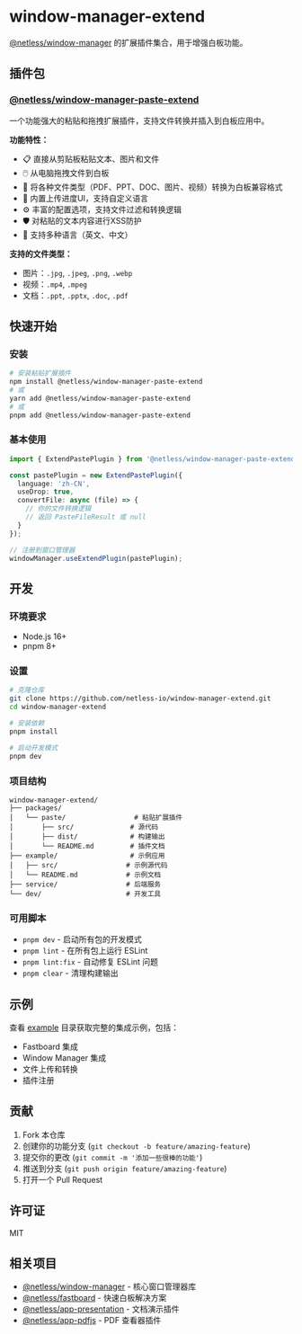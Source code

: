 # window-manager-extend

[@netless/window-manager](https://github.com/netless-io/window-manager) 的扩展插件集合，用于增强白板功能。

## 插件包

### [@netless/window-manager-paste-extend](./packages/paste)

一个功能强大的粘贴和拖拽扩展插件，支持文件转换并插入到白板应用中。

**功能特性：**
- 📋 直接从剪贴板粘贴文本、图片和文件
- 🖱️ 从电脑拖拽文件到白板
- 🔄 将各种文件类型（PDF、PPT、DOC、图片、视频）转换为白板兼容格式
- 🎨 内置上传进度UI，支持自定义语言
- ⚙️ 丰富的配置选项，支持文件过滤和转换逻辑
- 🛡️ 对粘贴的文本内容进行XSS防护
- 📱 支持多种语言（英文、中文）

**支持的文件类型：**
- 图片：`.jpg`, `.jpeg`, `.png`, `.webp`
- 视频：`.mp4`, `.mpeg`
- 文档：`.ppt`, `.pptx`, `.doc`, `.pdf`

## 快速开始

### 安装

```bash
# 安装粘贴扩展插件
npm install @netless/window-manager-paste-extend
# 或
yarn add @netless/window-manager-paste-extend
# 或
pnpm add @netless/window-manager-paste-extend
```

### 基本使用

```typescript
import { ExtendPastePlugin } from '@netless/window-manager-paste-extend';

const pastePlugin = new ExtendPastePlugin({
  language: 'zh-CN',
  useDrop: true,
  convertFile: async (file) => {
    // 你的文件转换逻辑
    // 返回 PasteFileResult 或 null
  }
});

// 注册到窗口管理器
windowManager.useExtendPlugin(pastePlugin);
```

## 开发

### 环境要求

- Node.js 16+
- pnpm 8+

### 设置

```bash
# 克隆仓库
git clone https://github.com/netless-io/window-manager-extend.git
cd window-manager-extend

# 安装依赖
pnpm install

# 启动开发模式
pnpm dev
```

### 项目结构

```
window-manager-extend/
├── packages/
│   └── paste/                 # 粘贴扩展插件
│       ├── src/              # 源代码
│       ├── dist/             # 构建输出
│       └── README.md         # 插件文档
├── example/                  # 示例应用
│   ├── src/                 # 示例源代码
│   └── README.md            # 示例文档
├── service/                 # 后端服务
└── dev/                     # 开发工具
```

### 可用脚本

- `pnpm dev` - 启动所有包的开发模式
- `pnpm lint` - 在所有包上运行 ESLint
- `pnpm lint:fix` - 自动修复 ESLint 问题
- `pnpm clear` - 清理构建输出

## 示例

查看 [example](./example) 目录获取完整的集成示例，包括：

- Fastboard 集成
- Window Manager 集成
- 文件上传和转换
- 插件注册

## 贡献

1. Fork 本仓库
2. 创建你的功能分支 (`git checkout -b feature/amazing-feature`)
3. 提交你的更改 (`git commit -m '添加一些很棒的功能'`)
4. 推送到分支 (`git push origin feature/amazing-feature`)
5. 打开一个 Pull Request

## 许可证

MIT

## 相关项目

- [@netless/window-manager](https://github.com/netless-io/window-manager) - 核心窗口管理器库
- [@netless/fastboard](https://github.com/netless-io/fastboard) - 快速白板解决方案
- [@netless/app-presentation](https://github.com/netless-io/netless-app-presentation) - 文档演示插件
- [@netless/app-pdfjs](https://github.com/netless-io/netless-app-pdfjs) - PDF 查看器插件
